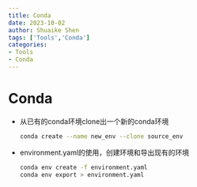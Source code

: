 ```yaml
---
title: Conda
date: 2023-10-02
author: Shuaike Shen
tags: ['Tools','Conda']
categories: 
- Tools
- Conda
---
```


# Conda

- 从已有的conda环境clone出一个新的conda环境

  ```bash
  conda create --name new_env --clone source_env
  ```

- environment.yaml的使用，创建环境和导出现有的环境

  ```bash
  conda env create -f environment.yaml
  conda env export > environment.yaml
  ```